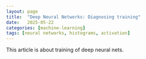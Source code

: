 ```yaml
---
layout: page
title:  "Deep Neural Networks: Diagnosing training"
date:   2025-05-22
categories: [machine-learning]
tags: [neural networks, histograms, activation]
---
```


This article is about training of deep neural nets.
<!--more-->

